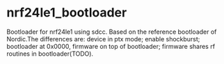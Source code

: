 # nrf24le1_bootloader
Bootloader for nrf24le1 using sdcc. Based on the reference bootloader of Nordic.The differences are: device in ptx mode; enable shockburst; bootloader at 0x0000, firmware on top of bootloader; firmware shares rf routines in bootloader(TODO).
